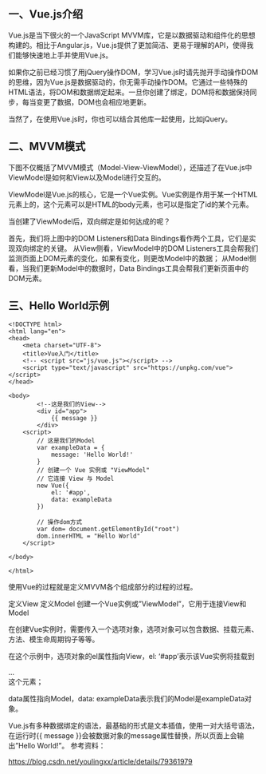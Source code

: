 ## 一、Vue.js介绍

Vue.js是当下很火的一个JavaScript MVVM库，它是以数据驱动和组件化的思想构建的。相比于Angular.js，Vue.js提供了更加简洁、更易于理解的API，使得我们能够快速地上手并使用Vue.js。

如果你之前已经习惯了用jQuery操作DOM，学习Vue.js时请先抛开手动操作DOM的思维，因为Vue.js是数据驱动的，你无需手动操作DOM。它通过一些特殊的HTML语法，将DOM和数据绑定起来。一旦你创建了绑定，DOM将和数据保持同步，每当变更了数据，DOM也会相应地更新。

当然了，在使用Vue.js时，你也可以结合其他库一起使用，比如jQuery。

## 二、MVVM模式
下图不仅概括了MVVM模式（Model-View-ViewModel），还描述了在Vue.js中ViewModel是如何和View以及Model进行交互的。

ViewModel是Vue.js的核心，它是一个Vue实例。Vue实例是作用于某一个HTML元素上的，这个元素可以是HTML的body元素，也可以是指定了id的某个元素。

当创建了ViewModel后，双向绑定是如何达成的呢？

首先，我们将上图中的DOM Listeners和Data Bindings看作两个工具，它们是实现双向绑定的关键。 
从View侧看，ViewModel中的DOM Listeners工具会帮我们监测页面上DOM元素的变化，如果有变化，则更改Model中的数据； 
从Model侧看，当我们更新Model中的数据时，Data Bindings工具会帮我们更新页面中的DOM元素。

## 三、Hello World示例
```
<!DOCTYPE html>
<html lang="en">
<head>
    <meta charset="UTF-8">
    <title>Vue入门</title>
    <!-- <script src="js/vue.js"></script> -->
    <script type="text/javascript" src="https://unpkg.com/vue"></script>
</head>

<body>
        <!--这是我们的View-->
        <div id="app">
            {{ message }}
        </div>
    <script>
        // 这是我们的Model
        var exampleData = {
            message: 'Hello World!'
        }
        // 创建一个 Vue 实例或 "ViewModel"
        // 它连接 View 与 Model
        new Vue({
            el: '#app',
            data: exampleData
        })

        // 操作dom方式
        var dom= document.getElementById("root")
        dom.innerHTML = "Hello World"
    </script>
    
</body>

</html>
```
使用Vue的过程就是定义MVVM各个组成部分的过程的过程。

定义View 
定义Model 
创建一个Vue实例或”ViewModel”，它用于连接View和Model

在创建Vue实例时，需要传入一个选项对象，选项对象可以包含数据、挂载元素、方法、模生命周期钩子等等。

在这个示例中，选项对象的el属性指向View，el: ‘#app’表示该Vue实例将挂载到<div id="app">...</div>这个元素；

data属性指向Model，data: exampleData表示我们的Model是exampleData对象。 

Vue.js有多种数据绑定的语法，最基础的形式是文本插值，使用一对大括号语法，在运行时{{ message }}会被数据对象的message属性替换，所以页面上会输出”Hello World!”。
参考资料：

https://blog.csdn.net/youlingxx/article/details/79361979
